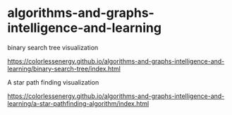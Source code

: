 # algorithms-and-graphs-intelligence-and-learning

binary search tree visualization

https://colorlessenergy.github.io/algorithms-and-graphs-intelligence-and-learning/binary-search-tree/index.html

A star path finding visualization

https://colorlessenergy.github.io/algorithms-and-graphs-intelligence-and-learning/a-star-pathfinding-algorithm/index.html


